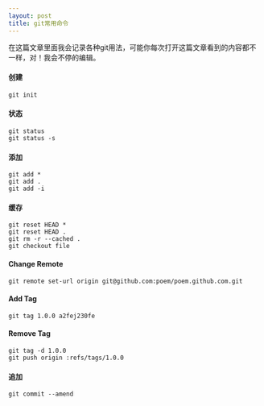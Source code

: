 ```yaml
---
layout: post
title: git常用命令
---
```


在这篇文章里面我会记录各种git用法，可能你每次打开这篇文章看到的内容都不一样，对！我会不停的编辑。<!-- more -->

#### 创建

    git init

#### 状态

    git status
    git status -s

#### 添加

    git add *
    git add .
    git add -i

#### 缓存

    git reset HEAD *
    git reset HEAD .
    git rm -r --cached .
    git checkout file

#### Change Remote

    git remote set-url origin git@github.com:poem/poem.github.com.git

#### Add Tag

    git tag 1.0.0 a2fej230fe

#### Remove Tag

    git tag -d 1.0.0
    git push origin :refs/tags/1.0.0

#### 追加

    git commit --amend
